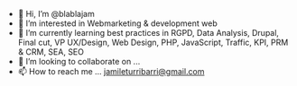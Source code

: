 - 👋 Hi, I’m @blablajam
- 👀 I’m interested in Webmarketing & development web
- 🌱 I’m currently learning best practices in RGPD, Data Analysis, Drupal, Final cut, VP UX/Design, Web Design, PHP, JavaScript, Traffic, KPI, PRM & CRM, SEA, SEO
- 💞️ I’m looking to collaborate on ...
- 📫 How to reach me ... jamileturribarri@gmail.com

<!---
blablajam/blablajam is a ✨ special ✨ repository because its `README.md` (this file) appears on your GitHub profile.
You can click the Preview link to take a look at your changes.
--->

